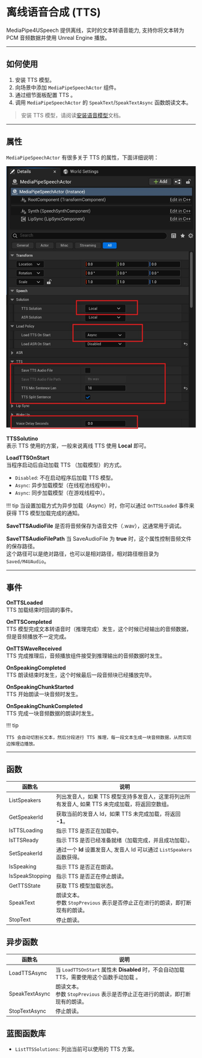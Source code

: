 # 离线语音合成 (TTS)

MediaPipe4USpeech 提供离线，实时的文本转语音能力, 支持你将文本转为 PCM 音频数据并使用 Unreal Engine 播放。   

---   


## 如何使用

1. 安装 TTS 模型。
1. 向场景中添加 `MediaPipeSpeechActor` 组件。
2. 通过细节面板配置 TTS 。
3. 调用 `MediaPipeSpeechActor` 的 `SpeakText`/`SpeakTextAsync` 函数朗读文本。

> 安装 TTS 模型，请阅读[安装语音模型](./setup_models.md)文档。


---   

## 属性

`MediaPipeSpeechActor` 有很多关于 TTS 的属性，下面详细说明：

![TTS details](./images/local_tts/tts_details.jpg "TTS details")

**TTSSolutino**    
表示 TTS 使用的方案，一般来说离线 TTS 使用 **Local** 即可。
   
**LoadTTSOnStart**     
当程序启动后自动加载 TTS （加载模型）的方式。   

- `Disabled`: 不在启动程序后加载 TTS 模型。
- `Async`: 异步加载模型（在线程池线程中）。
- `Async`: 同步加载模型（在游戏线程中）。

!!! tip
    当设置加载方式为异步加载（Async）时，你可以通过 `OnTTSLoaded` 事件来获得 TTS 模型加载完成的通知。
   

**SaveTTSAudioFile**
是否将音频保存为语音文件（.wav），这通常用于调试。   

**SaveTTSAudioFilePath**
当 SaveAudioFile 为 **true** 时，这个属性控制音频文件的保存路径。   
这个路径可以是绝对路径，也可以是相对路径，相对路径根目录为 `Saved/M4UAudio`。

---   

## 事件

**OnTTSLoaded**    
TTS 加载结束时回调的事件。


**OnTTSCompleted**    
TTS 模型完成文本转语音时（推理完成）发生，这个时候已经输出的音频数据，但是音频播放不一定完成。


**OnTTSWaveReceived**   
TTS 完成推理后，音频播放组件接受到推理输出的音频数据时发生。

**OnSpeakingCompleted**    
TTS 朗读结束时发生，这个时候最后一段音频块已经播放完毕。

**OnSpeakingChunkStarted**    
TTS 开始朗读一块音频时发生。

**OnSpeakingChunkCompleted**    
TTS 完成一块音频数据的朗读时发生。

!!! tip
    
    TTS 会自动切割长文本，然后分段进行 TTS 推理，每一段文本生成一块音频数据，从而实现边推理边播放。

---   

## 函数     

|函数名| 说明 |
|----------|------------|
|ListSpeakers     | 列出发音人，如果 TTS 模型支持多发音人，这里将列出所有发音人, 如果 TTS 未完成加载，将返回空数组。  |
|GetSpeakerId     | 获取当前的发音人 Id，如果 TTS 未完成加载，将返回 **-1**。  |
|IsTTSLoading     | 指示 TTS 是否正在加载中。  |
|IsTTSReady       | 指示 TTS 是否已经准备就绪（加载完成，并且成功加载）。  |
|SetSpeakerId     | 通过一个 **Id** 设置发音人, 发音人 Id 可以通过 `ListSpeakers` 函数获得。 |
|IsSpeaking       | 指示 TTS 是否正在朗读。 |
|IsSpeakStopping  | 指示 TTS 是否正在停止朗读。 |
|GetTTSState      | 获取 TTS 模型加载状态。 |
|SpeakText        | 朗读文本。<br />参数 `StopPrevious` 表示是否停止正在进行的朗读，即打断现有的朗读。|
|StopText         | 停止朗读。|

## 异步函数   
|函数名| 说明 |
|----------|------------|
|LoadTTSAsync     | 当 `LoadTTSOnStart` 属性未 **Disabled** 时，不会自动加载 TTS，需要使用这个函数手动加载 。|
|SpeakTextAsync   | 朗读文本。<br />参数 `StopPrevious` 表示是否停止正在进行的朗读，即打断现有的朗读。|
|StopTextAsync    | 停止朗读。|


## 蓝图函数库

- `ListTTSSolutions`: 列出当前可以使用的 TTS 方案。














